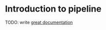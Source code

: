# Introduction to pipeline

TODO: write [great documentation](http://jacobian.org/writing/great-documentation/what-to-write/)
